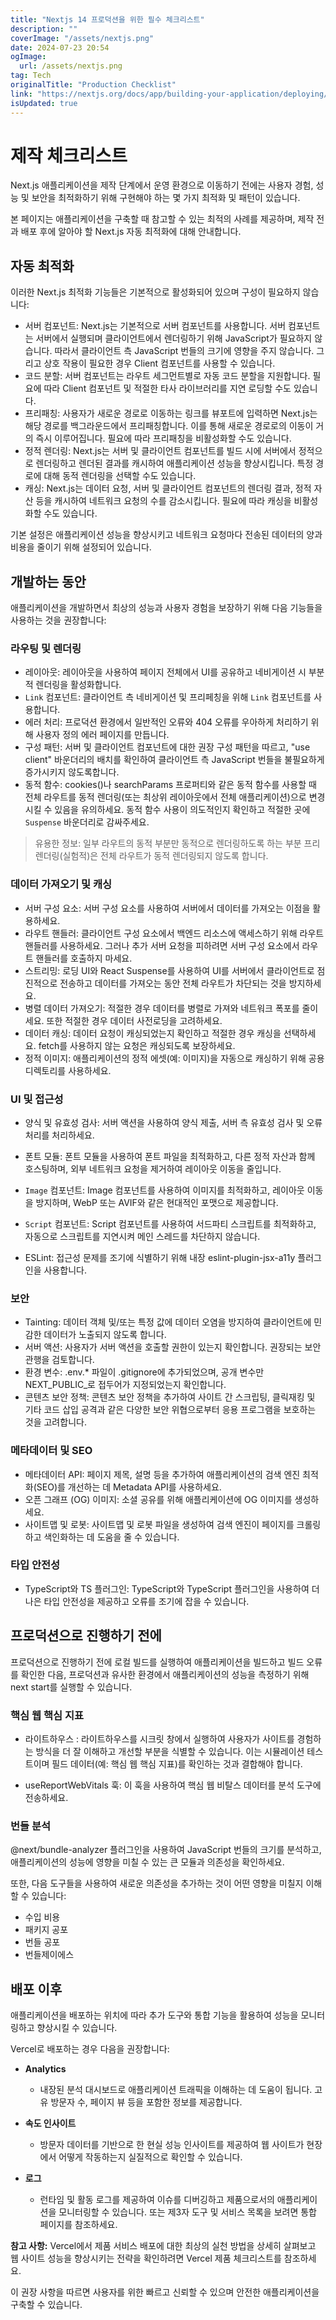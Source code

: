 ```yaml
---
title: "Nextjs 14 프로덕션을 위한 필수 체크리스트"
description: ""
coverImage: "/assets/nextjs.png"
date: 2024-07-23 20:54
ogImage: 
  url: /assets/nextjs.png
tag: Tech
originalTitle: "Production Checklist"
link: "https://nextjs.org/docs/app/building-your-application/deploying/production-checklist"
isUpdated: true
---
```





# 제작 체크리스트

Next.js 애플리케이션을 제작 단계에서 운영 환경으로 이동하기 전에는 사용자 경험, 성능 및 보안을 최적화하기 위해 구현해야 하는 몇 가지 최적화 및 패턴이 있습니다.

본 페이지는 애플리케이션을 구축할 때 참고할 수 있는 최적의 사례를 제공하며, 제작 전과 배포 후에 알아야 할 Next.js 자동 최적화에 대해 안내합니다.

## 자동 최적화

<div class="content-ad"></div>

이러한 Next.js 최적화 기능들은 기본적으로 활성화되어 있으며 구성이 필요하지 않습니다:

- 서버 컴포넌트: Next.js는 기본적으로 서버 컴포넌트를 사용합니다. 서버 컴포넌트는 서버에서 실행되며 클라이언트에서 렌더링하기 위해 JavaScript가 필요하지 않습니다. 따라서 클라이언트 측 JavaScript 번들의 크기에 영향을 주지 않습니다. 그리고 상호 작용이 필요한 경우 Client 컴포넌트를 사용할 수 있습니다.
- 코드 분할: 서버 컴포넌트는 라우트 세그먼트별로 자동 코드 분할을 지원합니다. 필요에 따라 Client 컴포넌트 및 적절한 타사 라이브러리를 지연 로딩할 수도 있습니다.
- 프리패칭: 사용자가 새로운 경로로 이동하는 링크를 뷰포트에 입력하면 Next.js는 해당 경로를 백그라운드에서 프리패칭합니다. 이를 통해 새로운 경로로의 이동이 거의 즉시 이루어집니다. 필요에 따라 프리패칭을 비활성화할 수도 있습니다.
- 정적 렌더링: Next.js는 서버 및 클라이언트 컴포넌트를 빌드 시에 서버에서 정적으로 렌더링하고 렌더된 결과를 캐시하여 애플리케이션 성능을 향상시킵니다. 특정 경로에 대해 동적 렌더링을 선택할 수도 있습니다.
- 캐싱: Next.js는 데이터 요청, 서버 및 클라이언트 컴포넌트의 렌더링 결과, 정적 자산 등을 캐시하여 네트워크 요청의 수를 감소시킵니다. 필요에 따라 캐싱을 비활성화할 수도 있습니다.

기본 설정은 애플리케이션 성능을 향상시키고 네트워크 요청마다 전송된 데이터의 양과 비용을 줄이기 위해 설정되어 있습니다.

## 개발하는 동안

<div class="content-ad"></div>

애플리케이션을 개발하면서 최상의 성능과 사용자 경험을 보장하기 위해 다음 기능들을 사용하는 것을 권장합니다:

### 라우팅 및 렌더링

- 레이아웃: 레이아웃을 사용하여 페이지 전체에서 UI를 공유하고 네비게이션 시 부분적 렌더링을 활성화합니다.
- `Link` 컴포넌트: 클라이언트 측 네비게이션 및 프리페칭을 위해 `Link` 컴포넌트를 사용합니다.
- 에러 처리: 프로덕션 환경에서 일반적인 오류와 404 오류를 우아하게 처리하기 위해 사용자 정의 에러 페이지를 만듭니다.
- 구성 패턴: 서버 및 클라이언트 컴포넌트에 대한 권장 구성 패턴을 따르고, "use client" 바운더리의 배치를 확인하여 클라이언트 측 JavaScript 번들을 불필요하게 증가시키지 않도록합니다.
- 동적 함수: cookies()나 searchParams 프로퍼티와 같은 동적 함수를 사용할 때 전체 라우트를 동적 렌더링(또는 최상위 레이아웃에서 전체 애플리케이션)으로 변경시킬 수 있음을 유의하세요. 동적 함수 사용이 의도적인지 확인하고 적절한 곳에 `Suspense` 바운더리로 감싸주세요.

> 유용한 정보: 일부 라우트의 동적 부분만 동적으로 렌더링하도록 하는 부분 프리렌더링(실험적)은 전체 라우트가 동적 렌더링되지 않도록 합니다.

<div class="content-ad"></div>

### 데이터 가져오기 및 캐싱

- 서버 구성 요소: 서버 구성 요소를 사용하여 서버에서 데이터를 가져오는 이점을 활용하세요.
- 라우트 핸들러: 클라이언트 구성 요소에서 백엔드 리소스에 액세스하기 위해 라우트 핸들러를 사용하세요. 그러나 추가 서버 요청을 피하려면 서버 구성 요소에서 라우트 핸들러를 호출하지 마세요.
- 스트리밍: 로딩 UI와 React Suspense를 사용하여 UI를 서버에서 클라이언트로 점진적으로 전송하고 데이터를 가져오는 동안 전체 라우트가 차단되는 것을 방지하세요.
- 병렬 데이터 가져오기: 적절한 경우 데이터를 병렬로 가져와 네트워크 폭포를 줄이세요. 또한 적절한 경우 데이터 사전로딩을 고려하세요.
- 데이터 캐싱: 데이터 요청이 캐싱되었는지 확인하고 적절한 경우 캐싱을 선택하세요. fetch를 사용하지 않는 요청은 캐싱되도록 보장하세요.
- 정적 이미지: 애플리케이션의 정적 에셋(예: 이미지)을 자동으로 캐싱하기 위해 공용 디렉토리를 사용하세요.

### UI 및 접근성

- 양식 및 유효성 검사: 서버 액션을 사용하여 양식 제출, 서버 측 유효성 검사 및 오류 처리를 처리하세요.

<div class="content-ad"></div>

- 폰트 모듈: 폰트 모듈을 사용하여 폰트 파일을 최적화하고, 다른 정적 자산과 함께 호스팅하며, 외부 네트워크 요청을 제거하여 레이아웃 이동을 줄입니다.

- `Image` 컴포넌트: Image 컴포넌트를 사용하여 이미지를 최적화하고, 레이아웃 이동을 방지하며, WebP 또는 AVIF와 같은 현대적인 포맷으로 제공합니다.

- `Script` 컴포넌트: Script 컴포넌트를 사용하여 서드파티 스크립트를 최적화하고, 자동으로 스크립트를 지연시켜 메인 스레드를 차단하지 않습니다.

- ESLint: 접근성 문제를 조기에 식별하기 위해 내장 eslint-plugin-jsx-a11y 플러그인을 사용합니다.

### 보안

- Tainting: 데이터 객체 및/또는 특정 값에 데이터 오염을 방지하여 클라이언트에 민감한 데이터가 노출되지 않도록 합니다.
- 서버 액션: 사용자가 서버 액션을 호출할 권한이 있는지 확인합니다. 권장되는 보안 관행을 검토합니다.
- 환경 변수: .env.* 파일이 .gitignore에 추가되었으며, 공개 변수만 NEXT_PUBLIC_로 접두어가 지정되었는지 확인합니다.
- 콘텐츠 보안 정책: 콘텐츠 보안 정책을 추가하여 사이트 간 스크립팅, 클릭재킹 및 기타 코드 삽입 공격과 같은 다양한 보안 위협으로부터 응용 프로그램을 보호하는 것을 고려합니다.

<div class="content-ad"></div>

### 메타데이터 및 SEO

- 메타데이터 API: 페이지 제목, 설명 등을 추가하여 애플리케이션의 검색 엔진 최적화(SEO)를 개선하는 데 Metadata API를 사용하세요.
- 오픈 그래프 (OG) 이미지: 소셜 공유를 위해 애플리케이션에 OG 이미지를 생성하세요.
- 사이트맵 및 로봇: 사이트맵 및 로봇 파일을 생성하여 검색 엔진이 페이지를 크롤링하고 색인화하는 데 도움을 줄 수 있습니다.

### 타입 안전성

- TypeScript와 TS 플러그인: TypeScript와 TypeScript 플러그인을 사용하여 더 나은 타입 안전성을 제공하고 오류를 조기에 잡을 수 있습니다.

<div class="content-ad"></div>

## 프로덕션으로 진행하기 전에

프로덕션으로 진행하기 전에 로컬 빌드를 실행하여 애플리케이션을 빌드하고 빌드 오류를 확인한 다음, 프로덕션과 유사한 환경에서 애플리케이션의 성능을 측정하기 위해 next start를 실행할 수 있습니다.

### 핵심 웹 핵심 지표

- 라이트하우스
: 라이트하우스를 시크릿 창에서 실행하여 사용자가 사이트를 경험하는 방식을 더 잘 이해하고 개선할 부분을 식별할 수 있습니다. 이는 시뮬레이션 테스트이며 필드 데이터(예: 핵심 웹 핵심 지표)를 확인하는 것과 결합해야 합니다.

<div class="content-ad"></div>

- useReportWebVitals 훅: 이 훅을 사용하여 핵심 웹 비탈스 데이터를 분석 도구에 전송하세요.

### 번들 분석

@next/bundle-analyzer 플러그인을 사용하여 JavaScript 번들의 크기를 분석하고, 애플리케이션의 성능에 영향을 미칠 수 있는 큰 모듈과 의존성을 확인하세요.

또한, 다음 도구들을 사용하여 새로운 의존성을 추가하는 것이 어떤 영향을 미칠지 이해할 수 있습니다:

<div class="content-ad"></div>

- 수입 비용
- 패키지 공포
- 번들 공포
- 번들제이에스

## 배포 이후

애플리케이션을 배포하는 위치에 따라 추가 도구와 통합 기능을 활용하여 성능을 모니터링하고 향상시킬 수 있습니다.

Vercel로 배포하는 경우 다음을 권장합니다:

<div class="content-ad"></div>

- **Analytics**
  - 내장된 분석 대시보드로 애플리케이션 트래픽을 이해하는 데 도움이 됩니다. 고유 방문자 수, 페이지 뷰 등을 포함한 정보를 제공합니다.

- **속도 인사이트**
  - 방문자 데이터를 기반으로 한 현실 성능 인사이트를 제공하여 웹 사이트가 현장에서 어떻게 작동하는지 실질적으로 확인할 수 있습니다.

- **로그**
  - 런타임 및 활동 로그를 제공하여 이슈를 디버깅하고 제품으로서의 애플리케이션을 모니터링할 수 있습니다. 또는 제3자 도구 및 서비스 목록을 보려면 통합 페이지를 참조하세요.

**참고 사항:**
Vercel에서 제품 서비스 배포에 대한 최상의 실천 방법을 상세히 살펴보고 웹 사이트 성능을 향상시키는 전략을 확인하려면 Vercel 제품 체크리스트를 참조하세요.

이 권장 사항을 따르면 사용자를 위한 빠르고 신뢰할 수 있으며 안전한 애플리케이션을 구축할 수 있습니다.